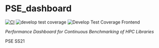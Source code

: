 # PSE_dashboard

[![CI](https://github.com/pse-parkview/PSE_dashboard/actions/workflows/ci.yml/badge.svg?branch=develop)](https://github.com/pse-parkview/PSE_dashboard/actions/workflows/ci.yml) ![develop test coverage](https://gist.githubusercontent.com/tadachs/2f350a3c58fed9515b658495edc70191/raw/parkview_develop_coverage.svg) ![Develop Test Coverage Frontend](https://gist.githubusercontent.com/tadachs/2f350a3c58fed9515b658495edc70191/raw/parkview_develop_frontend_coverage.svg)



*Performance Dashboard for Continuous Benchmarking of HPC Libraries*

PSE SS21
